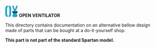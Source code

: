 ![](../../images/OpenVentilatorLogoSmall.png) **OPEN VENTILATOR**

This directory contains documentation on an alternative bellow design made of parts that can be bought at a do-it-yourself shop.

**This part is not part of the standard Spartan model.**